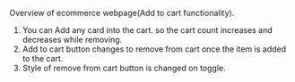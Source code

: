 Overview of ecommerce webpage(Add to cart functionality).

1. You can Add any card into the cart. so the cart count increases and decreases while removing.
2. Add to cart button changes to remove from cart once the item is added to the cart.
3. Style of remove from cart button is changed on toggle.
